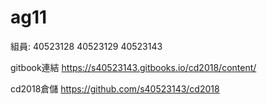 #  ag11
組員:
 40523128
 40523129 
 40523143

gitbook連結 https://s40523143.gitbooks.io/cd2018/content/

cd2018倉儲 https://github.com/s40523143/cd2018
